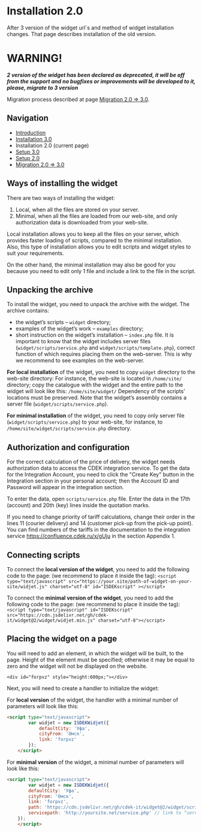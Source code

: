 # Installation 2.0
After 3 version of the widget url`s and method of widget installation changes. That page describes installation of the old version.

# WARNING!
***2 version of the widget has been declared as deprecated, it will be off from the support and no bugfixes or improvements will be developed to it, please, migrate to 3 version***

Migration process described at page [Migration 2.0 => 3.0](MIGRATION_2_3.md).

## Navigation
- [Introduction](INTRO.md) 
- [Installation 3.0](INSTALL_3.md)
- Installation 2.0 (current page)
- [Setup 3.0](SETUP_3.md)
- [Setup 2.0](SETUP_2.md)
- [Migration 2.0 => 3.0](MIGRATION_2_3.md)

## Ways of installing the widget

There are two ways of installing the widget:
1. Local, when all the files are stored on your server.
2. Minimal, when all the files are loaded from our web-site, and only authorization data is downloaded from your web-site.

Local installation allows you to keep all the files on your server, which provides faster loading of scripts, compared to the minimal installation. Also, this type of installation allows you to edit scripts and widget styles to suit your requirements.

On the other hand, the minimal installation may also be good for you because you need to edit only 1 file and include a link to the file in the script.

## Unpacking the archive
To install the widget, you need to unpack the archive with the widget. The archive contains:
- the widget’s scripts – `widget` directory;
- examples of the widget’s work – `examples` directory;
- short instruction on the widget’s installation – `index.php` file.
It is important to know that the widget includes server files (`widget/scripts/service.php` and `widget/scripts/template.php`), correct function of which requires placing them on the web-server. This is why we recommend to see examples on the web-server.

**For local installation** of the widget, you need to copy `widget` directory to the web-site directory:
For instance, the web-site is located in `/home/site/` directory; copy the catalogue with the widget and the entire path to the widget will look like this: `/home/site/widget/`
Dependency of the scripts’ locations must be preserved. Note that the widget’s assembly contains a server file (`widget/scripts/service.php`).

**For minimal installation** of the widget, you need to copy only server file (`widget/scripts/service.php`) to your web-site, for instance, to `/home/site/widget/scripts/service.php` directory.

## Authorization and configuration
For the correct calculation of the price of delivery, the widget needs authorization data to access the CDEK integration service. To get the data for the Integration Account, you need to click the "Create Key" button in the Integration section in your personal account; then the Account ID and Password will appear in the integration section.

To enter the data, open `scripts/service.php` file. Enter the data in the 17th (account) and 20th (key) lines inside the quotation marks.

If you need to change priority of tariff calculations, change their order in the lines 11 (courier delivery) and 14 (customer pick-up from the pick-up point). You can find numbers of the tariffs in the documentation to the integration service https://confluence.cdek.ru/x/gUju in the section Appendix 1.

## Connecting scripts
To connect the **local version of the widget**, you need to add the following code to the page: (we recommend to place it inside the <head> tag):
`<script type="text/javascript" src="https://your.site/path-of-widget-on-your-site/widjet.js" charset="utf-8" id="ISDEKscript" ></script>`

To connect the **minimal version of the widget**, you need to add the following code to the page: (we recommend to place it inside the <head> tag):
`<script type="text/javascript" id="ISDEKscript" src="https://cdn.jsdelivr.net/gh/cdek-it/widget@2/widget/widjet.min.js" charset="utf-8"></script>`

## Placing the widget on a page

You will need to add an element, in which the widget will be built, to the page. Height of the element must be specified; otherwise it may be equal to zero and the widget will not be displayed on the website.

`<div id="forpvz" style="height:600px;"></div>`

Next, you will need to create a handler to initialize the widget:

For **local version** of the widget, the handler with a minimal number of parameters will look like this:
```html
<script type="text/javascript">
        var widjet = new ISDEKWidjet({
            defaultCity: 'Уфа',
            cityFrom: 'Омск',
            link: 'forpvz'
        });
    </script>
```
For **minimal version** of the widget, a minimal number of parameters will look like this:
```html
<script type="text/javascript">
        var widjet = new ISDEKWidjet({
        defaultCity: 'Уфа',
        cityFrom: 'Омск',
        link: 'forpvz',
        path: 'https://cdn.jsdelivr.net/gh/cdek-it/widget@2/widget/scripts/',
        servicepath: 'http://yoursite.net/service.php' // link to “service.php” file on your web-site
    });
    </script>
```
